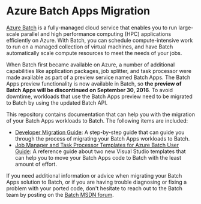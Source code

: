 # Azure Batch Apps Migration

[Azure Batch](https://azure.microsoft.com/services/batch) is a fully-managed cloud service that enables you to run
large-scale parallel and high performance computing (HPC) applications
efficiently on Azure. With Batch, you can schedule compute-intensive
work to run on a managed collection of virtual machines, and have Batch
automatically scale compute resources to meet the needs of your jobs.

When Batch first became available on Azure, a number of additional
capabilities like application packages, job splitter, and task processor
were made available as part of a preview service named Batch Apps. The
Batch Apps preview functionality is now available in Batch, so **the
preview of Batch Apps will be discontinued on September 30, 2016**.
To avoid downtime, workloads that use the Batch Apps preview need
to be migrated to Batch by using the updated Batch API.

This repository contains documentation that can help you with the migration
of your Batch Apps workloads to Batch. The following items are included:

* [Developer Migration Guide](developer-migration-guide.pdf): A step-by-step guide that can guide you through the process of migrating your Batch Apps workloads to Batch.
* [Job Manager and Task Processor Templates for Azure Batch User Guide](azure-batch-templates-user-guide.pdf): A reference guide about two new Visual Studio templates that can help you to move your Batch Apps code to Batch with the least amount of effort.

If you need additional information or advice when migrating your Batch Apps
solution to Batch, or if you are having trouble diagnosing or fixing a
problem with your ported code, don't hesitate to reach out to the Batch team
by posting on the [Batch MSDN forum](https://social.msdn.microsoft.com/forums/azure/home?forum=azurebatch).

